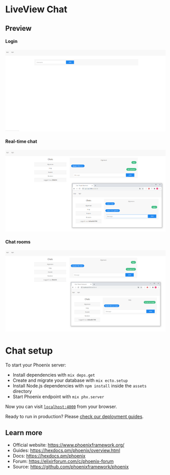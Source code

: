 # LiveView Chat

## Preview

#### Login

![Login](https://github.com/Juliandb1708/DWA-project/blob/master/chat/docs/username.PNG)

#### Real-time chat

![Real-time-chat](https://github.com/Juliandb1708/DWA-project/blob/master/chat/docs/realtime-chat.PNG)

#### Chat rooms

![chat-rooms](https://github.com/Juliandb1708/DWA-project/blob/master/chat/docs/chat-rooms.PNG)

# Chat setup

To start your Phoenix server:

- Install dependencies with `mix deps.get`
- Create and migrate your database with `mix ecto.setup`
- Install Node.js dependencies with `npm install` inside the `assets` directory
- Start Phoenix endpoint with `mix phx.server`

Now you can visit [`localhost:4000`](http://localhost:4000) from your browser.

Ready to run in production? Please [check our deployment guides](https://hexdocs.pm/phoenix/deployment.html).

## Learn more

- Official website: https://www.phoenixframework.org/
- Guides: https://hexdocs.pm/phoenix/overview.html
- Docs: https://hexdocs.pm/phoenix
- Forum: https://elixirforum.com/c/phoenix-forum
- Source: https://github.com/phoenixframework/phoenix

